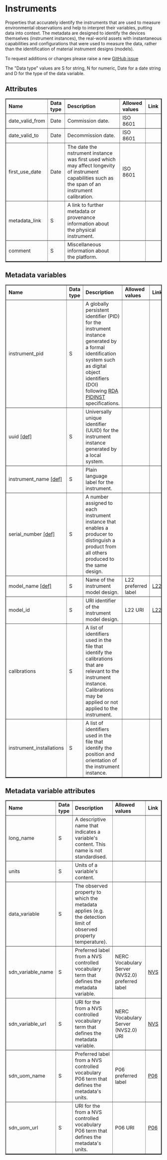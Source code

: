 # Instruments

Properties that accurately identify the instruments that are used to measure environmental observations and help to interpret their variables, putting data into context. The metadata are designed to identify the devices themselves (instrument instances), the real-world assets with instantaneous capabilities and configurations that were used to measure the data, rather than the identification of material instrument designs (models).

To request additions or changes please raise a new [GitHub issue](https://github.com/I-Ocean/common-metadata/issues/new)

The "Data type" values are S for string, N for numeric, Date for a date string and D for the type of the data variable.

Attributes
----------
<table border="2" cellpadding="5"> 
<tr><td><strong>Name</strong></td><td><strong>Data type</strong></td><td><strong>Description</strong></td><td><strong>Allowed values</strong></td><td><strong>Link</strong></td></tr> 
<tr><td>date_valid_from</td><td>Date</td><td>Commission date.</td><td>ISO 8601</td><td>&nbsp;</td></tr> 
<tr><td>date_valid_to</td><td>Date</td><td>Decommission date.</td><td>ISO 8601</td><td>&nbsp;</td></tr> 
<tr><td>first_use_date</td><td>Date</td><td>The date the nstrument instance was first used which may affect longevity of instrument capabilities such as the span of an instrument calibration.</td><td>ISO 8601</td><td>&nbsp;</td></tr> 
<tr><td>metadata_link</td><td>S</td><td>A link to further metadata or provenance information about the physical instrument.</td><td>&nbsp;</td><td>&nbsp;</td></tr> 
<tr><td>comment</td><td>S</td><td>Miscellaneous information about the platform.</td><td>&nbsp;</td><td>&nbsp;</td></tr> 
</table> 

Metadata variables
------------------
<table border="2" cellpadding="5"> 
<tr><td><strong>Name</strong></td><td><strong>Data type</strong></td><td><strong>Description</strong></td><td><strong>Allowed values</strong></td><td><strong>Link</strong></td></tr> 
<tr><td>instrument_pid</td><td>S</td><td>A globally persistent identifier (PID) for the instrument instance generated by a formal identification system such as digital object identifiers (DOI) following <a href='https://www.rd-alliance.org/groups/persistent-identification-instruments-wg'>RDA PIDINST</a> specifications.</td><td>&nbsp;</td><td>&nbsp;</td></tr> 
<tr><td>uuid  <a href='http://vocab.nerc.ac.uk/collection/W07/current/IDEN0007/'>[def]</a></td><td>S</td><td>Universally unique identifier (UUID) for the instrument instance generated by a local system.</td><td>&nbsp;</td><td>&nbsp;</td></tr> 
  <tr><td>instrument_name <a href='http://vocab.nerc.ac.uk/collection/W07/current/IDEN0002/'>[def]</a></td><td>S</td><td>Plain language label for the instrument.</td><td>&nbsp;</td><td>&nbsp;</td></tr> 
<tr><td>serial_number <a href='http://vocab.nerc.ac.uk/collection/W07/current/IDEN0005/'>[def]</a></td><td>S</td><td>A number assigned to each instrument instance that enables a producer to distinguish a product from all others produced to the same design.</td><td>&nbsp;</td><td>&nbsp;</td></tr> 
<tr><td>model_name <a href='http://vocab.nerc.ac.uk/collection/W07/current/IDEN0003/'>[def]</a></td><td>S</td><td>Name of the instrument model design.</td><td>L22 preferred label</td><td><a href='http://vocab.nerc.ac.uk/collection/L22/current/'>L22</a></td></tr> 
<tr><td>model_id</td><td>S</td><td>URI identifier of the instrument model design.</td><td>L22 URI</td><td><a href='http://vocab.nerc.ac.uk/collection/L22/current/'>L22</a></td></tr> 
<tr><td>calibrations</td><td>S</td><td>A list of identifiers used in the file that identify the calibrations that are relevant to the instrument instance. Calibrations may be applied or not applied to the instrument.</td><td>&nbsp;</td><td>&nbsp;</td></tr> 
<tr><td>instrument_installations</td><td>S</td><td>A list of identifiers used in the file that identify the position and orientation of the instrument instance.</td><td>&nbsp;</td><td>&nbsp;</td></tr> 
</table> 

Metadata variable attributes
----------------------------
<table border="2" cellpadding="5"> 
<tr><td><strong>Name</strong></td><td><strong>Data type</strong></td><td><strong>Description</strong></td><td><strong>Allowed values</strong></td><td><strong>Link</strong></td></tr> 
<tr><td>long_name</td><td>S</td><td>A descriptive name that indicates a variable's content. This name is not standardised.</td><td>&nbsp;</td><td>&nbsp;</td></tr> 
<tr><td>units</td><td>S</td><td>Units of a variable's content.</td><td>&nbsp;</td><td>&nbsp;</td></tr> 
<tr><td>data_variable</td><td>S</td><td>The observed property to which the metadata applies (e.g. the detection limit of observed property temperature).</td><td>&nbsp;</td><td>&nbsp;</td></tr> 
<tr><td>sdn_variable_name</td><td>S</td><td>Preferred label from a NVS controlled vocabulary term that defines the metadata variable.</td><td>NERC Vocabulary Server (NVS2.0) preferred label</td><td> <a href='http://vocab.nerc.ac.uk/'>NVS</a></td></tr> 
<tr><td>sdn_variable_url</td><td>S</td><td>URI for the from a NVS controlled vocabulary term that defines the metadata variable.</td><td>NERC Vocabulary Server (NVS2.0) URI</td><td> <a href='http://vocab.nerc.ac.uk/'>NVS</a></td></tr> 
<tr><td>sdn_uom_name</td><td>S</td><td>Preferred label from a NVS controlled vocabulary P06 term that defines the metadata's units.</td><td>P06 preferred label</td><td><a href='http://vocab.nerc.ac.uk/collection/P06/current/'>P06</a></td></tr> 
<tr><td>sdn_uom_url</td><td>S</td><td>URI for the from a NVS controlled vocabulary P06 term that defines the metadata's units.</td><td>P06 URI</td><td><a href='http://vocab.nerc.ac.uk/collection/P06/current/'>P06</a></td></tr> 
</table> 
